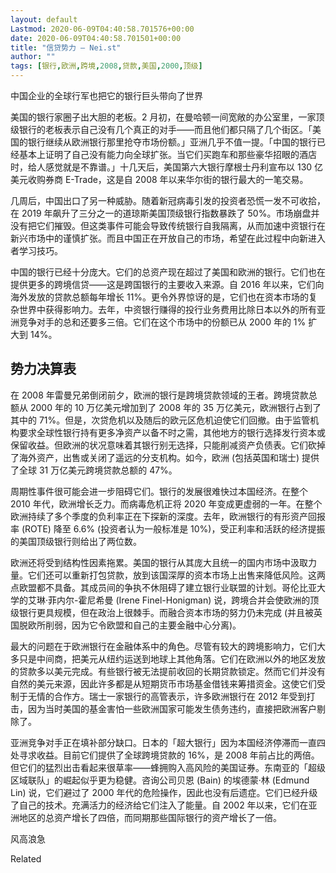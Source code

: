 ```yaml
---
layout: default
Lastmod: 2020-06-09T04:40:58.701576+00:00
date: 2020-06-09T04:40:58.701501+00:00
title: "信贷势力 – Nei.st"
author: ""
tags: [银行,欧洲,跨境,2008,贷款,美国,2000,顶级]
---
```


中国企业的全球行军也把它的银行巨头带向了世界

美国的银行家圈子出大胆的老板。2 月初，在曼哈顿一间宽敞的办公室里，一家顶级银行的老板表示自己没有几个真正的对手——而且他们都只隔了几个街区。「美国的银行继续从欧洲银行那里抢夺市场份额。」亚洲几乎不值一提。「中国的银行已经基本上证明了自己没有能力向全球扩张。当它们买跑车和那些豪华招眼的酒店时，给人感觉就是不靠谱。」十几天后，美国第六大银行摩根士丹利宣布以 130 亿美元收购券商 E-Trade，这是自 2008 年以来华尔街的银行最大的一笔交易。

几周后，中国出口了另一种威胁。随着新冠病毒引发的投资者恐慌一发不可收拾，在 2019 年飙升了三分之一的道琼斯美国顶级银行指数暴跌了 50%。市场崩盘并没有把它们摧毁。但这类事件可能会导致传统银行自我隔离，从而加速中资银行在新兴市场中的谨慎扩张。而且中国正在开放自己的市场，希望在此过程中向新进入者学习技巧。

中国的银行已经十分庞大。它们的总资产现在超过了美国和欧洲的银行。它们也在提供更多的跨境信贷——这是跨国银行的主要收入来源。自 2016 年以来，它们向海外发放的贷款总额每年增长 11%。更令外界惊讶的是，它们也在资本市场的复杂世界中获得影响力。去年，中资银行赚得的投行业务费用比除日本以外的所有亚洲竞争对手的总和还要多三倍。它们在这个市场中的份额已从 2000 年的 1% 扩大到 14%。

势力决算表
-----

在 2008 年雷曼兄弟倒闭前夕，欧洲的银行是跨境贷款领域的王者。跨境贷款总额从 2000 年的 10 万亿美元增加到了 2008 年的 35 万亿美元，欧洲银行占到了其中的 71%。但是，次贷危机以及随后的欧元区危机迫使它们回撤。由于监管机构要求全球性银行持有更多净资产以备不时之需，其他地方的银行选择发行资本或保留收益。但欧洲的状况意味着其银行别无选择，只能削减资产负债表。它们砍掉了海外资产，出售或关闭了遥远的分支机构。如今，欧洲 (包括英国和瑞士) 提供了全球 31 万亿美元跨境贷款总额的 47%。

周期性事件很可能会进一步阻碍它们。银行的发展很难快过本国经济。在整个 2010 年代，欧洲增长乏力。而病毒危机正将 2020 年变成更虚弱的一年。在整个欧洲持续了多个季度的负利率正在下探新的深度。去年，欧洲银行的有形资产回报率 (ROTE) 降至 6.6% (投资者认为一般标准是 10%)，受正利率和活跃的经济提振的美国顶级银行则给出了两位数。

欧洲还将受到结构性因素拖累。美国的银行从其庞大且统一的国内市场中汲取力量。它们还可以重新打包贷款，放到该国深厚的资本市场上出售来降低风险。这两点欧盟都不具备。其成员间的争执不休阻碍了建立银行业联盟的计划。哥伦比亚大学的艾琳·菲内尔-霍尼希曼 (Irene Finel-Honigman) 说，跨境合并会使欧洲的顶级银行更具规模，但在政治上很棘手。而融合资本市场的努力仍未完成 (并且被英国脱欧所削弱，因为它令欧盟和自己的主要金融中心分离)。

最大的问题在于欧洲银行在金融体系中的角色。尽管有较大的跨境影响力，它们大多只是中间商，把美元从纽约运送到地球上其他角落。它们在欧洲以外的地区发放的贷款多以美元完成。有些银行被无法提前收回的长期贷款锁定。然而它们并没有自然的美元来源，因此许多都是从短期货币市场基金借钱来筹措资金。这使它们受制于无情的合作方。瑞士一家银行的高管表示，许多欧洲银行在 2012 年受到打击，因为当时美国的基金害怕一些欧洲国家可能发生债务违约，直接把欧洲客户剔除了。

亚洲竞争对手正在填补部分缺口。日本的「超大银行」因为本国经济停滞而一直四处寻求收益。目前它们提供了全球跨境贷款的 16%，是 2008 年前占比的两倍。但它们的猛烈出击看起来很草率——蜂拥购入高风险的美国证券。东南亚的「超级区域联队」的崛起似乎更为稳健。咨询公司贝恩 (Bain) 的埃德蒙·林 (Edmund Lin) 说，它们避过了 2000 年代的危险操作，因此也没有后遗症。它们已经升级了自己的技术。充满活力的经济给它们注入了能量。自 2002 年以来，它们在亚洲地区的总资产增长了四倍，而同期那些国际银行的资产增长了一倍。

风高浪急[](https://nei.st/medium/j2c6srlbezlceyrdintsxq)

Related

